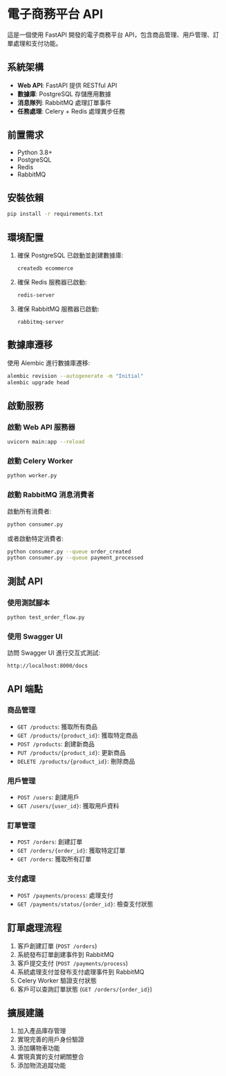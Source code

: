 # 電子商務平台 API

這是一個使用 FastAPI 開發的電子商務平台 API，包含商品管理、用戶管理、訂單處理和支付功能。

## 系統架構

- **Web API**: FastAPI 提供 RESTful API
- **數據庫**: PostgreSQL 存儲應用數據
- **消息隊列**: RabbitMQ 處理訂單事件
- **任務處理**: Celery + Redis 處理異步任務

## 前置需求

- Python 3.8+
- PostgreSQL
- Redis
- RabbitMQ

## 安裝依賴

```bash
pip install -r requirements.txt
```

## 環境配置

1. 確保 PostgreSQL 已啟動並創建數據庫:
   ```
   createdb ecommerce
   ```

2. 確保 Redis 服務器已啟動:
   ```
   redis-server
   ```

3. 確保 RabbitMQ 服務器已啟動:
   ```
   rabbitmq-server
   ```

## 數據庫遷移

使用 Alembic 進行數據庫遷移:

```bash
alembic revision --autogenerate -m "Initial"
alembic upgrade head
```

## 啟動服務

### 啟動 Web API 服務器

```bash
uvicorn main:app --reload
```

### 啟動 Celery Worker

```bash
python worker.py
```

### 啟動 RabbitMQ 消息消費者

啟動所有消費者:
```bash
python consumer.py
```

或者啟動特定消費者:
```bash
python consumer.py --queue order_created
python consumer.py --queue payment_processed
```

## 測試 API

### 使用測試腳本

```bash
python test_order_flow.py
```

### 使用 Swagger UI

訪問 Swagger UI 進行交互式測試:
```
http://localhost:8000/docs
```

## API 端點

### 商品管理

- `GET /products`: 獲取所有商品
- `GET /products/{product_id}`: 獲取特定商品
- `POST /products`: 創建新商品
- `PUT /products/{product_id}`: 更新商品
- `DELETE /products/{product_id}`: 刪除商品

### 用戶管理

- `POST /users`: 創建用戶
- `GET /users/{user_id}`: 獲取用戶資料

### 訂單管理

- `POST /orders`: 創建訂單
- `GET /orders/{order_id}`: 獲取特定訂單
- `GET /orders`: 獲取所有訂單

### 支付處理

- `POST /payments/process`: 處理支付
- `GET /payments/status/{order_id}`: 檢查支付狀態

## 訂單處理流程

1. 客戶創建訂單 (`POST /orders`)
2. 系統發布訂單創建事件到 RabbitMQ
3. 客戶提交支付 (`POST /payments/process`)
4. 系統處理支付並發布支付處理事件到 RabbitMQ
5. Celery Worker 驗證支付狀態
6. 客戶可以查詢訂單狀態 (`GET /orders/{order_id}`)

## 擴展建議

1. 加入產品庫存管理
2. 實現完善的用戶身份驗證
3. 添加購物車功能
4. 實現真實的支付網關整合
5. 添加物流追蹤功能 